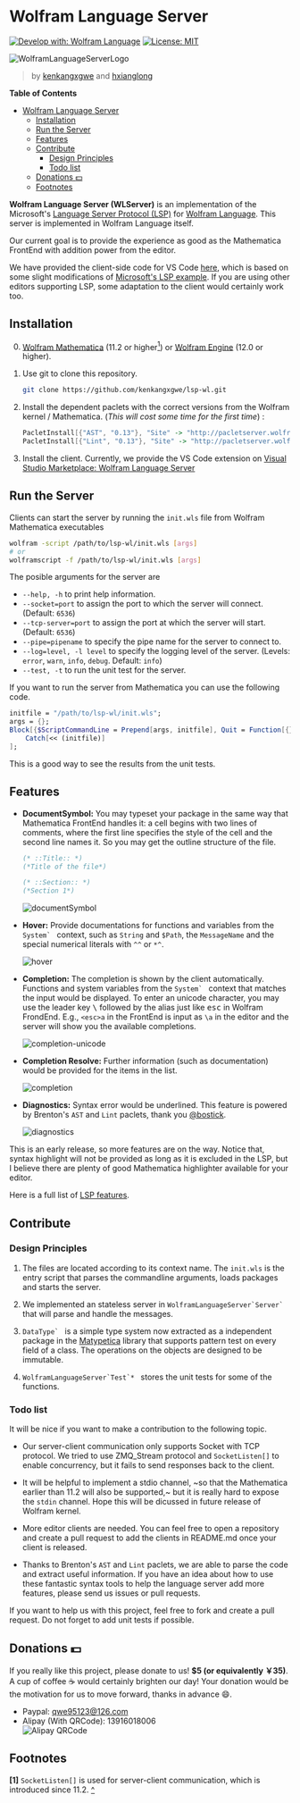 # Wolfram Language Server

[![Develop with: Wolfram Language](https://img.shields.io/badge/Develop%20with-Wolfram%20Language-%23d81013.svg)](http://www.wolfram.com/language/)
[![License: MIT](https://img.shields.io/badge/License-MIT-yellow.svg)](https://opensource.org/licenses/MIT)

![WolframLanguageServerLogo](images/wolfram-language-server-logo-clipped.png)
> by [kenkangxgwe](https://github.com/kenkangxgwe) and [hxianglong](https://github.com/huxianglong) 

<!-- markdown-toc start - Don't edit this section. Run M-x markdown-toc-refresh-toc -->
**Table of Contents**

- [Wolfram Language Server](#wolfram-language-server)
  - [Installation](#installation)
  - [Run the Server](#run-the-server)
  - [Features](#features)
  - [Contribute](#contribute)
    - [Design Principles](#design-principles)
    - [Todo list](#todo-list)
  - [Donations :dollar:](#donations-dollar)
  - [Footnotes](#footnotes)

<!-- markdown-toc end -->

**Wolfram Language Server (WLServer)** is an implementation of the Microsoft's
[Language Server Protocol
(LSP)](https://microsoft.github.io/language-server-protocol) for [Wolfram
Language](http://www.wolfram.com/language). This server is
implemented in Wolfram Language itself.

Our current goal is to provide the experience as good as the Mathematica FrontEnd 
with addition power from the editor.

We have provided the client-side code for VS Code [here](https://github.com/kenkangxgwe/vscode-lsp-wl), which is based on some slight
modifications of [Microsoft's LSP
example](https://github.com/Microsoft/vscode-extension-samples/tree/master/lsp-sample).
If you are using other editors supporting LSP, some adaptation to the
client would certainly work too.

## Installation

0. [Wolfram Mathematica](http://www.wolfram.com/mathematica/) (11.2 or higher<a
    name="ref1"></a>[<sup>1</sup>](#footnote1)) or [Wolfram
    Engine](https://www.wolfram.com/engine/) (12.0 or higher).

1. Use git to clone this repository.  
    ``` sh
    git clone https://github.com/kenkangxgwe/lsp-wl.git
    ```

2. Install the dependent paclets with the correct versions from the Wolfram kernel / Mathematica.
(_This will cost some time for the first time_) :  
    ``` mathematica
    PacletInstall[{"AST", "0.13"}, "Site" -> "http://pacletserver.wolfram.com", "UpdateSites" -> True]
    PacletInstall[{"Lint", "0.13"}, "Site" -> "http://pacletserver.wolfram.com", "UpdateSites" -> True]
    ```

3. Install the client. Currently, we provide the VS Code extension on [Visual
Studio Marketplace: Wolfram Language Server](https://marketplace.visualstudio.com/items?itemName=lsp-wl.lsp-wl-client)

## Run the Server

Clients can start the server by running the `init.wls` file from Wolfram
Mathematica executables

``` sh
wolfram -script /path/to/lsp-wl/init.wls [args]
# or
wolframscript -f /path/to/lsp-wl/init.wls [args]
```

The posible arguments for the server are

- `--help, -h` to print help information.
- `--socket=port` to assign the port to which the server will connect. (Default:
`6536`)
- `--tcp-server=port` to assign the port at which the server will start. (Default:
`6536`)
- `--pipe=pipename` to specify the pipe name for the server to connect to.
- `--log=level, -l level` to specify the logging level of the server.
  (Levels: `error`, `warn`, `info`, `debug`. Default: `info`)
- `--test, -t` to run the unit test for the server.

If you want to run the server from Mathematica you can use the following code.

``` mathematica
initfile = "/path/to/lsp-wl/init.wls";
args = {};
Block[{$ScriptCommandLine = Prepend[args, initfile], Quit = Function[{}, Throw[Null]]},
    Catch[<< (initfile)]
];
```

This is a good way to see the results from the unit tests.

## Features

- **DocumentSymbol:** You may typeset your package in the same way that
  Mathematica FrontEnd handles it: a cell begins with two lines of comments,
  where the first line specifies the style of the cell and the second line names it.
  So you may get the outline structure of the file.
  
  ``` mathematica
  (* ::Title:: *)
  (*Title of the file*)

  (* ::Section:: *)
  (*Section 1*)
  ```
  
  ![documentSymbol](images/documentSymbol.png)

- **Hover:** Provide documentations for functions and variables from the
  ``System` `` context, such as `String` and `$Path`, the `MessageName` and
  the special numerical literals with `^^` or `*^`.

  ![hover](images/hover.png)

- **Completion:** The completion is shown by the client automatically.
  Functions and system variables from the ``System` `` context that matches the
  input would be displayed. To enter an unicode character, you may use the
  leader key <kbd>\\</kbd> followed by the alias just like <kbd>esc</kbd> in
  Wolfram FrondEnd. E.g., `<esc>a` in the FrontEnd is input as `\a` in the
  editor and the server will show you the available completions.

  ![completion-unicode](images/completion_alias.png)

- **Completion Resolve:** Further information (such as documentation) would be
  provided for the items in the list.

  ![completion](images/completion.png)

- **Diagnostics:** Syntax error would be underlined. This feature is powered by
  Brenton's `AST` and `Lint` paclets, thank you
  [@bostick](https://github.com/bostick).

  ![diagnostics](images/diagnostics.png)


This is an early release, so more features are on the way. Notice that,
syntax highlight will not be provided as long as it is excluded in the LSP,
but I believe there are plenty of good Mathematica highlighter available for
your editor.

Here is a full list of [LSP features](https://microsoft.github.io/language-server-protocol/specification).

## Contribute

### Design Principles

1. The files are located according to its context name. The `init.wls` is the
   entry script that parses the commandline arguments, loads packages
   and starts the server.

2. We implemented an stateless server in ``WolframLanguageServer`Server` `` that
   will parse and handle the messages.

3. ``DataType` `` is a simple type system now extracted as a independent
  package in the [Matypetica](https://github.com/kenkangxgwe/Matypetica)
  library that supports pattern test on every field of a class. The operations
  on the objects are designed to be immutable.
   
4. ``WolframLanguageServer`Test`* `` stores the unit tests for some of
   the functions.
   
### Todo list

It will be nice if you want to make a contribution to the following topic. 

* Our server-client communication only supports Socket with TCP protocol. We
  tried to use ZMQ_Stream protocol and `SocketListen[]` to enable concurrency,
  but it fails to send responses back to the client.
  
* It will be helpful to implement a stdio channel, ~so that the Mathematica
  earlier than 11.2 will also be supported,~ but it is really hard to expose
  the `stdin` channel. Hope this will be dicussed in future release of Wolfram
  kernel.

* More editor clients are needed. You can feel free to open a repository and
  create a pull request to add the clients in README.md once your client is
  released.

* Thanks to Brenton's `AST` and `Lint` paclets, we are able to parse the code
  and extract useful information. If you have an idea about how to use these
  fantastic syntax tools to help the language server add more features, please
  send us issues or pull requests.

If you want to help us with this project, feel free to fork and create a pull
request. Do not forget to add unit tests if possible.

## Donations :dollar:

If you really like this project, please donate to us! **$5 (or equivalently
￥35)**. A cup of coffee :coffee: would certainly
brighten our day! Your donation would be the motivation for us to move forward,
thanks in advance :smile:.

- Paypal: qwe95123@126.com
- Alipay (With QRCode): 13916018006  
![Alipay QRCode](images/alipay.jpg)

## Footnotes

<a name="footnote1"> </a> **[1]** `SocketListen[]` is used for server-client
communication, which is introduced since 11.2. [^](#ref1)
